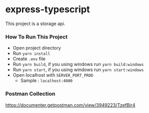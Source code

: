 # express-typescript

This project is a storage api.

### How To Run This Project

- Open project directory
- Run `yarn install`
- Create `.env` file
- Run `yarn build`, if you using windows run `yarn build:windows`
- Run `yarn start`, if you using windows run `yarn start:windows`
- Open localhost with `SERVER_PORT_PROD`
  - Sample : `localhost:4000`

### Postman Collection
https://documenter.getpostman.com/view/3949223/TzefBir4

